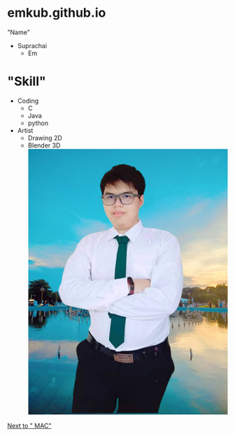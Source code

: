 # emkub.github.io
"Name"
- Suprachai
   - Em
# "Skill"
- Coding
   - C
   - Java
   - python
- Artist
     - Drawing 2D
     - Blender 3D
![Emkub](img/EM_studet.jpg)

[Next to " MAC" ](https://Emku.github.io/message-authentication-code)
